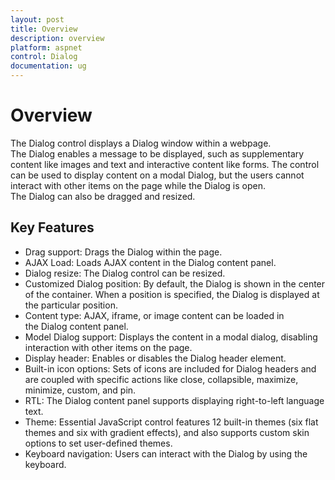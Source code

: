 ```yaml
---
layout: post
title: Overview
description: overview
platform: aspnet
control: Dialog
documentation: ug
---
```


# Overview

The Dialog control displays a Dialog window within a webpage. The Dialog enables a message to be displayed, such as supplementary content like images and text and interactive content like forms. The control can be used to display content on a modal Dialog, but the users cannot interact with other items on the page while the Dialog is open. The Dialog can also be dragged and resized.

## Key Features

* Drag support: Drags the Dialog within the page.
* AJAX Load: Loads AJAX content in the Dialog content panel.
* Dialog resize: The Dialog control can be resized.
* Customized Dialog position: By default, the Dialog is shown in the center of the container. When a position is specified, the Dialog is displayed at the particular position.
* Content type: AJAX, iframe, or image content can be loaded in the Dialog content panel.
* Model Dialog support: Displays the content in a modal dialog, disabling interaction with other items on the page.
* Display header: Enables or disables the Dialog header element.
* Built-in icon options: Sets of icons are included for Dialog headers and are coupled with specific actions like close, collapsible, maximize, minimize, custom, and pin.
* RTL: The Dialog content panel supports displaying right-to-left language text.
* Theme: Essential JavaScript control features 12 built-in themes (six flat themes and six with gradient effects), and also supports custom skin options to set user-defined themes.
* Keyboard navigation: Users can interact with the Dialog by using the keyboard.
